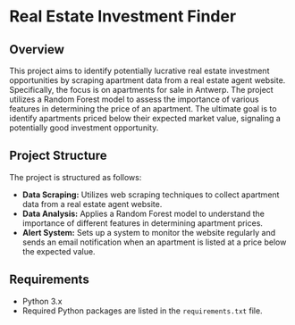 # Real Estate Investment Finder

## Overview

This project aims to identify potentially lucrative real estate investment opportunities by scraping apartment data from a real estate agent website. Specifically, the focus is on apartments for sale in Antwerp. The project utilizes a Random Forest model to assess the importance of various features in determining the price of an apartment. The ultimate goal is to identify apartments priced below their expected market value, signaling a potentially good investment opportunity.

## Project Structure

The project is structured as follows:

- **Data Scraping:** Utilizes web scraping techniques to collect apartment data from a real estate agent website.
- **Data Analysis:** Applies a Random Forest model to understand the importance of different features in determining apartment prices.
- **Alert System:** Sets up a system to monitor the website regularly and sends an email notification when an apartment is listed at a price below the expected value.

## Requirements

- Python 3.x
- Required Python packages are listed in the `requirements.txt` file.


